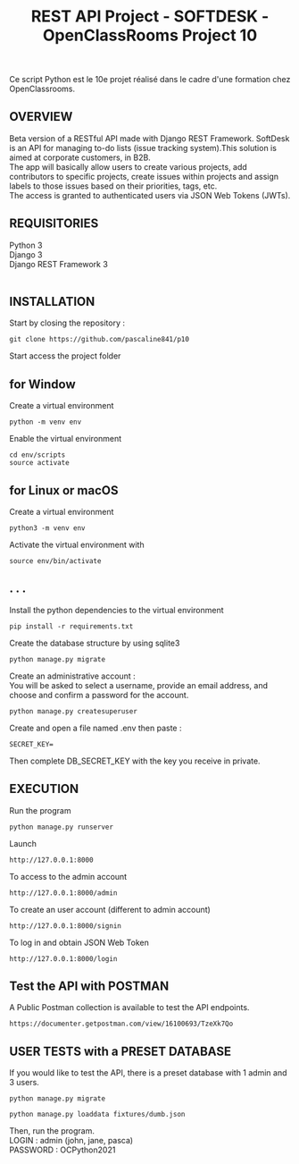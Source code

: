 <h1 align="center">REST API Project - SOFTDESK - OpenClassRooms Project 10</h1>
<br>
<br>
Ce script Python est le 10e projet réalisé dans le cadre d'une formation chez OpenClassrooms.
<br>

## OVERVIEW
Beta version of a RESTful API made with Django REST Framework. SoftDesk is an API for managing to-do lists  (issue tracking system).This solution is aimed at corporate customers, in B2B.<br>
The app will basically allow users to create various projects, add contributors to specific projects, create issues within projects and assign labels to those issues based on their priorities, tags, etc. <br> 
The access is granted to authenticated users via JSON Web Tokens (JWTs).

## REQUISITORIES
Python 3 <br>
Django 3 <br>
Django REST Framework 3 <br>
<br>

## INSTALLATION
Start by closing the repository :
```
git clone https://github.com/pascaline841/p10
```
Start access the project folder

## for Window
Create a virtual environment
```
python -m venv env
```
Enable the virtual environment
```
cd env/scripts
source activate
```

## for Linux or macOS
Create a virtual environment 
```
python3 -m venv env
```
Activate the virtual environment with 
```
source env/bin/activate 
```
## . . . 
Install the python dependencies to the virtual environment
```
pip install -r requirements.txt
```
Create the database structure by using sqlite3
```
python manage.py migrate
```
Create an administrative account :<br>
You will be asked to select a username, provide an email address, and choose and confirm a password for the account.
```
python manage.py createsuperuser
```
Create and open a file named .env then paste :
```
SECRET_KEY= 
```
Then complete DB_SECRET_KEY with the key you receive in private.

## EXECUTION
Run the program
```
python manage.py runserver
```
Launch 
```
http://127.0.0.1:8000
```
To access to the admin account 
```
http://127.0.0.1:8000/admin
```
To create an user account (different to admin account) 
```
http://127.0.0.1:8000/signin
```
To log in and obtain JSON Web Token 
```
http://127.0.0.1:8000/login
```
## Test the API with POSTMAN
A Public Postman collection is available to test the API endpoints.
```
https://documenter.getpostman.com/view/16100693/TzeXk7Qo
```
## USER TESTS with a PRESET DATABASE
If you would like to test the API, there is a preset database with 1 admin and 3 users.
```
python manage.py migrate
```
```
python manage.py loaddata fixtures/dumb.json
```
Then, run the program. <br>
LOGIN : admin (john, jane, pasca) <br>
PASSWORD : OCPython2021 <br>

